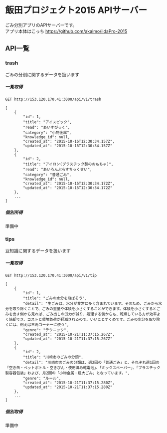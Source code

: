 # 飯田プロジェクト2015 APIサーバー
ごみ分別アプリのAPIサーバーです。  
アプリ本体はこっち https://github.com/akaimo/iidaPro-2015

## API一覧

### trash
ごみの分別に関するデータを扱います
##### 一覧取得
```
GET http://153.120.170.41:3000/api/v1/trash
```
```
[
    {
        "id": 1,
        "title": "アイスピック",
        "read": "あいすぴっく",
        "category": "小物金属",
        "knowledge_id": null,
        "created_at": "2015-10-16T12:30:34.157Z",
        "updated_at": "2015-10-16T12:30:34.157Z"
    },
    {
        "id": 2,
        "title": "アイロン(プラスチック製のおもちゃ)",
        "read": "あいろんぷらすちっくせい",
        "category": "普通ごみ",
        "knowledge_id": null,
        "created_at": "2015-10-16T12:30:34.172Z",
        "updated_at": "2015-10-16T12:30:34.172Z"
    },
    ...
]
```
##### 個別所得

準備中

### tips
豆知識に関するデータを扱います
##### 一覧取得
```
GET http://153.120.170.41:3000/api/v1/tip
```
```
[
    {
        "id": 1,
        "title": "ごみの水分を飛ばそう",
        "detail": "生ごみは、水分が非常に多く含まれています。そのため、ごみから水分を取り除くことで、ごみの重量や体積を小さくすることができます。体積を小さくするとごみを出す側から見れば、ごみ出しの労力が減り、処理する側からも、乾燥している方が効率よく焼却でき、コストと環境負荷が軽減されるので、いいことずくめです。ごみの水分を取り除くには、例えば三角コーナーに使う",
        "genre": "テクニック",
        "created_at": "2015-10-21T11:37:15.267Z",
        "updated_at": "2015-10-21T11:37:15.267Z"
    },
    {
        "id": 2,
        "title": "川崎市のごみの分類",
        "detail": "川崎市のごみの分類は、週2回の「普通ごみ」と、それぞれ週1回の「空き缶・ペットボトル・空きびん・使用済み乾電池」、「ミックスペーパー」、「プラスチック製容器包装」および、月2回の「小物金属・粗大ごみ」となっています。",
        "genre": "ルール",
        "created_at": "2015-10-21T11:37:15.280Z",
        "updated_at": "2015-10-21T11:37:15.280Z"
    },
    ...
]
```
##### 個別取得
準備中
